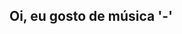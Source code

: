 ## Oi, eu gosto de música '-'

<div>
	<img [![Rogerio's GitHub stats](https://github-readme-stats.vercel.app/api?username=rogeriofilho0)](https://github.com/anuraghazra/github-readme-stats)>
</div>
